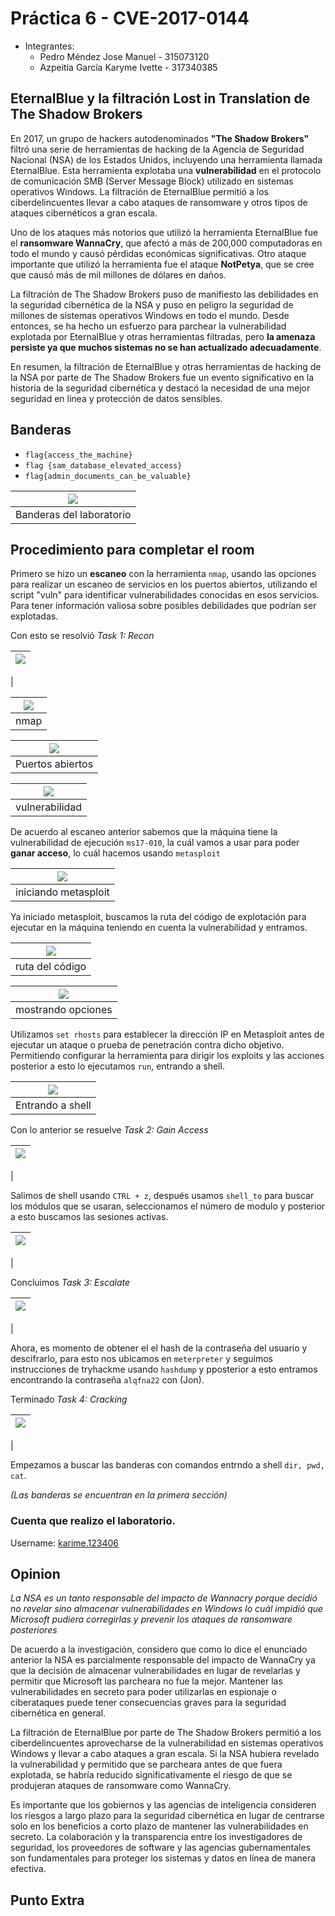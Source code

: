 # Práctica 6 - CVE-2017-0144

* Integrantes:
	- Pedro Méndez Jose Manuel - 315073120
	- Azpeitia García Karyme Ivette - 317340385

## EternalBlue y la filtración Lost in Translation de The Shadow Brokers

En 2017, un grupo de hackers autodenominados **"The Shadow Brokers"** filtró una serie de herramientas de hacking de la Agencia de Seguridad Nacional (NSA) de los Estados Unidos, incluyendo una herramienta llamada EternalBlue. Esta herramienta explotaba una **vulnerabilidad** en el protocolo de comunicación SMB (Server Message Block) utilizado en sistemas operativos Windows. La filtración de EternalBlue permitió a los ciberdelincuentes llevar a cabo ataques de ransomware y otros tipos de ataques cibernéticos a gran escala.

Uno de los ataques más notorios que utilizó la herramienta EternalBlue fue el **ransomware WannaCry**, que afectó a más de 200,000 computadoras en todo el mundo y causó pérdidas económicas significativas. Otro ataque importante que utilizó la herramienta fue el ataque **NotPetya**, que se cree que causó más de mil millones de dólares en daños.

La filtración de The Shadow Brokers puso de manifiesto las debilidades en la seguridad cibernética de la NSA y puso en peligro la seguridad de millones de sistemas operativos Windows en todo el mundo. Desde entonces, se ha hecho un esfuerzo para parchear la vulnerabilidad explotada por EternalBlue y otras herramientas filtradas, pero **la amenaza persiste ya que muchos sistemas no se han actualizado adecuadamente**.

En resumen, la filtración de EternalBlue y otras herramientas de hacking de la NSA por parte de The Shadow Brokers fue un evento significativo en la historia de la seguridad cibernética y destacó la necesidad de una mejor seguridad en línea y protección de datos sensibles.

## Banderas

- `flag{access_the_machine}`
- `flag {sam_database_elevated_access}`
- `flag{admin_documents_can_be_valuable}`


| ![](img/banderas.png)
|:----------------------:|
| Banderas del laboratorio
## Procedimiento para  completar el room

Primero se hizo un **escaneo**  con la herramienta `nmap`, usando las opciones para realizar un escaneo de servicios en los puertos abiertos, utilizando el script "vuln" para identificar vulnerabilidades conocidas en esos servicios. Para tener información valiosa sobre posibles debilidades que podrían ser explotadas.

Con esto se resolvió  *Task 1: Recon*

| ![](img/task1.png)
|:----------------------:|
| 

| ![](img/img1.png)
|:----------------------:|
| nmap

| ![](img/img2.png)
|:----------------------:|
| Puertos abiertos

| ![](img/img3.png)
|:----------------------:|
| vulnerabilidad

De acuerdo al escaneo anterior sabemos que la máquina tiene la vulnerabilidad de ejecución `ms17-010`, la cuál vamos a usar para poder **ganar acceso**, lo cuál hacemos usando `metasploit`

| ![](img/img4.png)
|:----------------------:|
| iniciando metasploit

Ya iniciado metasploit, buscamos la ruta del código de explotación para ejecutar en la máquina teniendo en cuenta la vulnerabilidad y entramos. 

| ![](img/img5.png)
|:----------------------:|
| ruta del código

| ![](img/img6.png)
|:----------------------:|
| mostrando opciones

Utilizamos `set rhosts` para establecer la dirección IP en Metasploit antes de ejecutar un ataque o prueba de penetración contra dicho objetivo. Permitiendo configurar la herramienta para dirigir los exploits y las acciones posterior a esto lo ejecutamos `run`, entrando a shell.

| ![](img/img7.png)
|:----------------------:|
| Entrando a shell
 

Con lo anterior se resuelve *Task 2: Gain Access*

| ![](img/task2.png)
|:----------------------:|
| 

Salimos de shell usando `CTRL + z`, después  usamos `shell_to` para buscar los módulos que se usaran, seleccionamos el número de modulo y posterior a esto buscamos las sesiones activas. 

| ![](img/img8.png)
|:----------------------:|
| 


Concluimos *Task 3: Escalate*

| ![](img/task3.png)
|:----------------------:|
| 

Ahora, es momento de obtener el el hash de la contraseña del usuario y descifrarlo, para esto nos  ubicamos en `meterpreter` y seguimos instrucciones de tryhackme usando `hashdump` y pposterior a esto entramos  encontrando la contraseña `alqfna22` con (Jon).

Terminado  *Task 4: Cracking*

| ![](img/task4.png)
|:----------------------:|
| 

Empezamos a buscar las banderas con comandos entrndo a shell `dir, pwd, cat`.


*(Las banderas se encuentran en la primera sección)*

### Cuenta que realizo el laboratorio.

Username: [karime.123406](https://tryhackme.com/p/karime.123406)
## Opinion 

*La NSA es un tanto responsable del impacto de Wannacry porque decidió no revelar sino almacenar vulnerabilidades en Windows lo cuál impidió que Microsoft pudiera corregirlas y prevenir los ataques de ransomware posteriores*


De acuerdo a la investigación, considero que como lo dice el enunciado anterior la NSA es parcialmente responsable del impacto de WannaCry ya que la decisión de almacenar vulnerabilidades en lugar de revelarlas y permitir que Microsoft las parcheara no fue la mejor. Mantener las vulnerabilidades en secreto para poder utilizarlas en espionaje o ciberataques puede tener consecuencias graves para la seguridad cibernética en general.

La filtración de EternalBlue por parte de The Shadow Brokers permitió a los ciberdelincuentes aprovecharse de la vulnerabilidad en sistemas operativos Windows y llevar a cabo ataques a gran escala. Si la NSA hubiera revelado la vulnerabilidad y permitido que se parcheara antes de que fuera explotada, se habría reducido significativamente el riesgo de que se produjeran ataques de ransomware como WannaCry.

Es importante que los gobiernos y las agencias de inteligencia consideren los riesgos a largo plazo para la seguridad cibernética en lugar de centrarse solo en los beneficios a corto plazo de mantener las vulnerabilidades en secreto. La colaboración y la transparencia entre los investigadores de seguridad, los proveedores de software y las agencias gubernamentales son fundamentales para proteger los sistemas y datos en línea de manera efectiva.

## Punto Extra